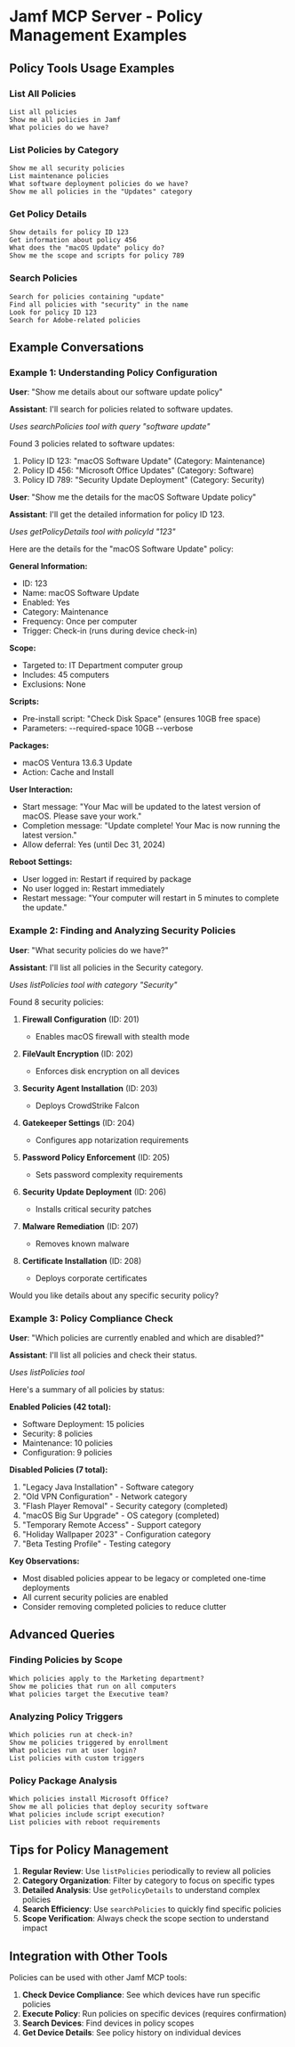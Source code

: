 # Jamf MCP Server - Policy Management Examples

## Policy Tools Usage Examples

### List All Policies
```
List all policies
Show me all policies in Jamf
What policies do we have?
```

### List Policies by Category
```
Show me all security policies
List maintenance policies
What software deployment policies do we have?
Show me all policies in the "Updates" category
```

### Get Policy Details
```
Show details for policy ID 123
Get information about policy 456
What does the "macOS Update" policy do?
Show me the scope and scripts for policy 789
```

### Search Policies
```
Search for policies containing "update"
Find all policies with "security" in the name
Look for policy ID 123
Search for Adobe-related policies
```

## Example Conversations

### Example 1: Understanding Policy Configuration
**User**: "Show me details about our software update policy"

**Assistant**: I'll search for policies related to software updates.

*Uses searchPolicies tool with query "software update"*

Found 3 policies related to software updates:
1. Policy ID 123: "macOS Software Update" (Category: Maintenance)
2. Policy ID 456: "Microsoft Office Updates" (Category: Software)
3. Policy ID 789: "Security Update Deployment" (Category: Security)

**User**: "Show me the details for the macOS Software Update policy"

**Assistant**: I'll get the detailed information for policy ID 123.

*Uses getPolicyDetails tool with policyId "123"*

Here are the details for the "macOS Software Update" policy:

**General Information:**
- ID: 123
- Name: macOS Software Update
- Enabled: Yes
- Category: Maintenance
- Frequency: Once per computer
- Trigger: Check-in (runs during device check-in)

**Scope:**
- Targeted to: IT Department computer group
- Includes: 45 computers
- Exclusions: None

**Scripts:**
- Pre-install script: "Check Disk Space" (ensures 10GB free space)
- Parameters: --required-space 10GB --verbose

**Packages:**
- macOS Ventura 13.6.3 Update
- Action: Cache and Install

**User Interaction:**
- Start message: "Your Mac will be updated to the latest version of macOS. Please save your work."
- Completion message: "Update complete! Your Mac is now running the latest version."
- Allow deferral: Yes (until Dec 31, 2024)

**Reboot Settings:**
- User logged in: Restart if required by package
- No user logged in: Restart immediately
- Restart message: "Your computer will restart in 5 minutes to complete the update."

### Example 2: Finding and Analyzing Security Policies
**User**: "What security policies do we have?"

**Assistant**: I'll list all policies in the Security category.

*Uses listPolicies tool with category "Security"*

Found 8 security policies:

1. **Firewall Configuration** (ID: 201)
   - Enables macOS firewall with stealth mode

2. **FileVault Encryption** (ID: 202)
   - Enforces disk encryption on all devices

3. **Security Agent Installation** (ID: 203)
   - Deploys CrowdStrike Falcon

4. **Gatekeeper Settings** (ID: 204)
   - Configures app notarization requirements

5. **Password Policy Enforcement** (ID: 205)
   - Sets password complexity requirements

6. **Security Update Deployment** (ID: 206)
   - Installs critical security patches

7. **Malware Remediation** (ID: 207)
   - Removes known malware

8. **Certificate Installation** (ID: 208)
   - Deploys corporate certificates

Would you like details about any specific security policy?

### Example 3: Policy Compliance Check
**User**: "Which policies are currently enabled and which are disabled?"

**Assistant**: I'll list all policies and check their status.

*Uses listPolicies tool*

Here's a summary of all policies by status:

**Enabled Policies (42 total):**
- Software Deployment: 15 policies
- Security: 8 policies
- Maintenance: 10 policies
- Configuration: 9 policies

**Disabled Policies (7 total):**
1. "Legacy Java Installation" - Software category
2. "Old VPN Configuration" - Network category
3. "Flash Player Removal" - Security category (completed)
4. "macOS Big Sur Upgrade" - OS category (completed)
5. "Temporary Remote Access" - Support category
6. "Holiday Wallpaper 2023" - Configuration category
7. "Beta Testing Profile" - Testing category

**Key Observations:**
- Most disabled policies appear to be legacy or completed one-time deployments
- All current security policies are enabled
- Consider removing completed policies to reduce clutter

## Advanced Queries

### Finding Policies by Scope
```
Which policies apply to the Marketing department?
Show me policies that run on all computers
What policies target the Executive team?
```

### Analyzing Policy Triggers
```
Which policies run at check-in?
Show me policies triggered by enrollment
What policies run at user login?
List policies with custom triggers
```

### Policy Package Analysis
```
Which policies install Microsoft Office?
Show me all policies that deploy security software
What policies include script execution?
List policies with reboot requirements
```

## Tips for Policy Management

1. **Regular Review**: Use `listPolicies` periodically to review all policies
2. **Category Organization**: Filter by category to focus on specific types
3. **Detailed Analysis**: Use `getPolicyDetails` to understand complex policies
4. **Search Efficiency**: Use `searchPolicies` to quickly find specific policies
5. **Scope Verification**: Always check the scope section to understand impact

## Integration with Other Tools

Policies can be used with other Jamf MCP tools:

1. **Check Device Compliance**: See which devices have run specific policies
2. **Execute Policy**: Run policies on specific devices (requires confirmation)
3. **Search Devices**: Find devices in policy scopes
4. **Get Device Details**: See policy history on individual devices